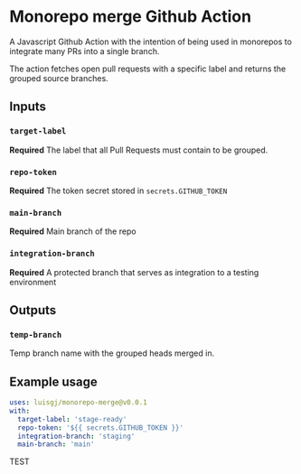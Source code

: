 # Monorepo merge Github Action

A Javascript Github Action with the intention of being used in monorepos to integrate many PRs into a single branch.

The action fetches open pull requests with a specific label and returns the grouped source branches.

## Inputs

### `target-label`

**Required** The label that all Pull Requests must contain to be grouped.

### `repo-token`

**Required** The token secret stored in `secrets.GITHUB_TOKEN`

### `main-branch`

**Required** Main branch of the repo

### `integration-branch`

**Required** A protected branch that serves as integration to a testing environment

## Outputs

### `temp-branch`

Temp branch name with the grouped heads merged in.

## Example usage

```yaml
uses: luisgj/monorepo-merge@v0.0.1
with:
  target-label: 'stage-ready'
  repo-token: '${{ secrets.GITHUB_TOKEN }}'
  integration-branch: 'staging'
  main-branch: 'main'
```


TEST
